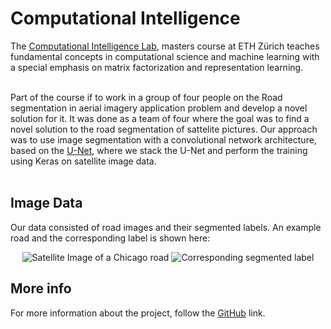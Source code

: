 # Computational Intelligence

The [Computational Intelligence Lab](https://www.vorlesungen.ethz.ch//Vorlesungsverzeichnis/lerneinheit.view?lerneinheitId=127561&semkez=2019S&ansicht=KATALOGDATEN&lang=en), masters course at ETH Zürich teaches fundamental concepts in computational science and machine learning with a special emphasis on matrix factorization and representation learning.
<br/><br/>

Part of the course if to work in a group of four people on the Road segmentation in aerial imagery application problem and develop a novel solution for it.
It was done as a team of four where the goal was to find a novel solution to the road segmentation of sattelite pictures. Our approach was to use image segmentation with a convolutional network architecture, based on the [U-Net](https://lmb.informatik.uni-freiburg.de/people/ronneber/u-net/), where we stack the U-Net and perform the training using Keras on satellite image data.
<br/><br/>

## Image Data

Our data consisted of road images and their segmented labels. An example road and the corresponding label is shown here:
<!-- ![alt text](../images/chicago108.png "Satellite Image of a Chicago road") ![alt text](../images/label108.png "Corresponding segmented label") -->

<p align="center">
  <img src="../images/chicago108.png" alt="Satellite Image of a Chicago road"/>
  <img src="../images/label108.png" alt="Corresponding segmented label"/>
</p>

## More info

For more information about the project, follow the [GitHub](https://github.com/laurinpaech/segme-net) link.
